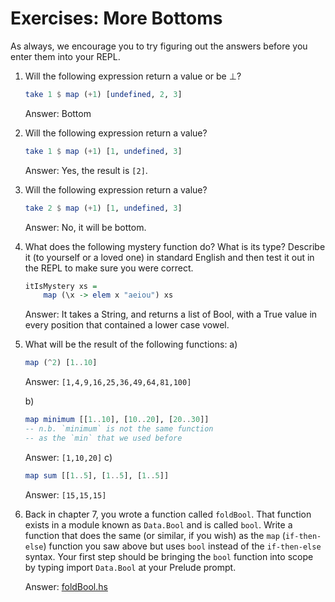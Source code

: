 # Exercises: More Bottoms

As always, we encourage you to try figuring out the answers before you enter them into your REPL.

1. Will the following expression return a value or be ⊥?

    ```haskell
    take 1 $ map (+1) [undefined, 2, 3]
    ```
    Answer: Bottom

2. Will the following expression return a value?

    ```haskell
    take 1 $ map (+1) [1, undefined, 3]
    ```
    Answer: Yes, the result is `[2]`.

3. Will the following expression return a value?

    ```haskell
    take 2 $ map (+1) [1, undefined, 3]
    ```
    Answer: No, it will be bottom.

4. What does the following mystery function do? What is its type? Describe it (to yourself or a loved one) in standard English and then test it out in the REPL to make sure you were correct.

    ```haskell
    itIsMystery xs =
        map (\x -> elem x "aeiou") xs
    ```
    Answer:
    It takes a String, and returns a list of Bool, with a True value in every position that contained a lower case vowel.

5. What will be the result of the following functions:
    a)
    ```haskell
    map (^2) [1..10]
    ```
    Answer: `[1,4,9,16,25,36,49,64,81,100]`

    b)
    ```haskell
    map minimum [[1..10], [10..20], [20..30]]
    -- n.b. `minimum` is not the same function
    -- as the `min` that we used before
    ```
    Answer: `[1,10,20]`
    c)
    ```haskell
    map sum [[1..5], [1..5], [1..5]]
    ```
    Answer: `[15,15,15]`

6. Back in chapter 7, you wrote a function called `foldBool`. That function exists in a module known as `Data.Bool` and is called `bool`. Write a function that does the same (or similar, if you wish) as the `map` (`if-then-else`) function you saw above but uses `bool` instead of the `if-then-else` syntax. Your first step should be bringing the `bool` function into scope by typing import `Data.Bool` at your Prelude prompt.

    Answer: [foldBool.hs](./src/foldBool.hs)
